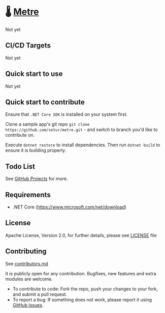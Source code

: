 # 🌡 [Metre](https://github.com/setur/metre)

Not yet

## CI/CD Targets

Not yet

## Quick start to use

Not yet

## Quick start to contribute

Ensure that `.NET Core SDK` is installed on your system first.

Clone a sample app's git repo `git clone
   https://github.com/setur/metre.git` - and switch to branch
   you'd like to contribute on.

Execute `dotnet restore` to install dependencies. Then run `dotnet build`
to ensure it is building properly.


## Todo List

See [GitHub Projects](https://github.com/setur/metre/projects) for more.


## Requirements

* .NET Core (https://www.microsoft.com/net/download)


## License

Apache License, Version 2.0, for further details, please see [LICENSE](LICENSE) file


## Contributing

See [contributors.md](contributors.md)

It is publicly open for any contribution. Bugfixes, new features and extra modules are welcome.

* To contribute to code: Fork the repo, push your changes to your fork, and submit a pull request.
* To report a bug: If something does not work, please report it using [GitHub Issues](https://github.com/setur/metre/issues).
